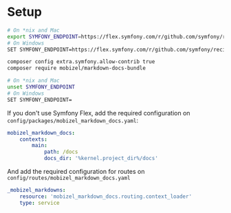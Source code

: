 # Setup

```bash
# On *nix and Mac
export SYMFONY_ENDPOINT=https://flex.symfony.com/r/github.com/symfony/recipes-contrib/1142
# On Windows
SET SYMFONY_ENDPOINT=https://flex.symfony.com/r/github.com/symfony/recipes-contrib/1142
```

```bash
composer config extra.symfony.allow-contrib true
composer require mobizel/markdown-docs-bundle
```

```bash
# On *nix and Mac
unset SYMFONY_ENDPOINT
# On Windows
SET SYMFONY_ENDPOINT=
```

If you don't use Symfony Flex, add the required configuration on `config/packages/mobizel_markdown_docs.yaml`: 

```yaml
mobizel_markdown_docs:
    contexts:
        main:
            path: /docs
            docs_dir: '%kernel.project_dir%/docs'
```

And add the required configuration for routes on `config/routes/mobizel_markdown_docs.yaml`

```yaml
_mobizel_markdowns:
    resource: 'mobizel_markdown_docs.routing.context_loader'
    type: service
```
